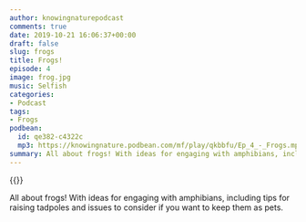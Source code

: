 ```yaml
---
author: knowingnaturepodcast
comments: true
date: 2019-10-21 16:06:37+00:00
draft: false
slug: frogs
title: Frogs!
episode: 4
image: frog.jpg
music: Selfish
categories:
- Podcast
tags:
- Frogs
podbean:
  id: qe382-c4322c
  mp3: https://knowingnature.podbean.com/mf/play/qkbbfu/Ep_4_-_Frogs.mp3
summary: All about frogs! With ideas for engaging with amphibians, including tips for raising tadpoles and issues to consider if you want to keep them as pets.
---
```


{{<podcast-player>}}

All about frogs! With ideas for engaging with amphibians, including tips for
raising tadpoles and issues to consider if you want to keep them as pets.
